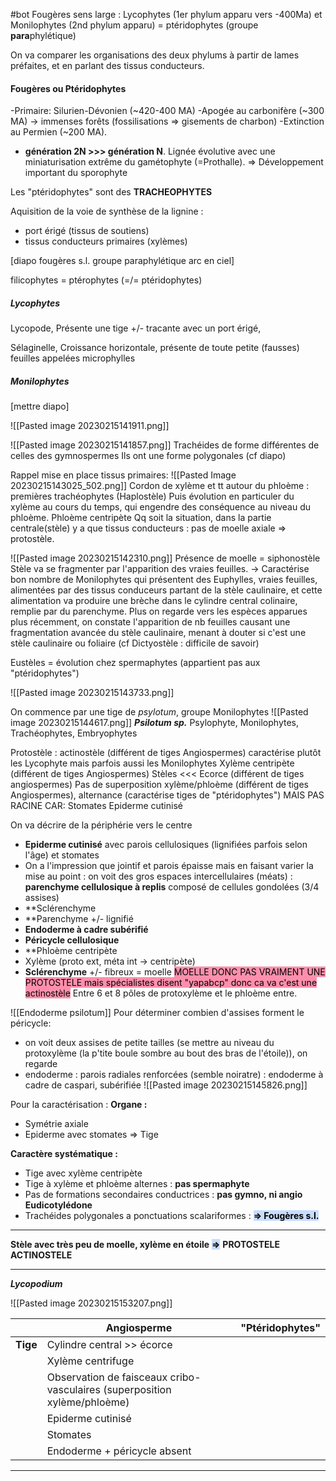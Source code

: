 #bot
Fougères sens large :  Lycophytes (1er phylum apparu vers -400Ma) et Monilophytes (2nd phylum apparu) = ptéridophytes (groupe **para**phylétique)


On va comparer les organisations des deux phylums à partir de lames préfaites, et en parlant des tissus conducteurs.

#### Fougères ou Ptéridophytes 
-Primaire: Silurien-Dévonien (~420-400 MA) 
-Apogée au carbonifère (~300 MA) → immenses forêts (fossilisations ⇒ gisements de charbon) 
-Extinction au Permien (~200 MA). 

- **génération 2N >>> génération N**. Lignée évolutive avec une miniaturisation extrême du gamétophyte (=Prothalle). ⇒ Développement important du sporophyte

Les "ptéridophytes" sont des **TRACHEOPHYTES**

Aquisition de la voie de synthèse de la lignine :
- port érigé (tissus de soutiens)
- tissus conducteurs primaires (xylèmes)

[diapo fougères s.l. groupe paraphylétique arc en ciel]

filicophytes = ptérophytes (=/= ptéridophytes)

##### Lycophytes

Lycopode, 
Présente une tige +/- tracante avec un port érigé,

Sélaginelle,
Croissance horizontale, présente de toute petite (fausses) feuilles appelées microphylles

##### Monilophytes
[mettre diapo]

![[Pasted image 20230215141911.png]]

![[Pasted image 20230215141857.png]]
Trachéides de forme différentes de celles des gymnospermes
Ils ont une forme polygonales (cf diapo)


Rappel mise en place tissus primaires:
![[Pasted Image 20230215143025_502.png]]
Cordon de xylème et tt autour du phloème : premières trachéophytes (Haplostèle)
Puis évolution en particuler du xylème au cours du temps, qui engendre des conséquence au niveau du phloème.
Phloème centripète
Qq soit la situation, dans la partie centrale(stèle) y a que tissus conducteurs : pas de moelle axiale
=> protostèle.


![[Pasted image 20230215142310.png]]
Présence de moelle = siphonostèle
Stèle va se fragmenter par l'apparition des vraies feuilles.
-> Caractérise bon nombre de Monilophytes qui présentent des Euphylles, vraies feuilles, alimentées par des tissus conduceurs partant de la stèle caulinaire, et cette alimentation va produire une brèche dans le cylindre central colinaire, remplie par du parenchyme.
Plus on regarde vers les espèces apparues plus récemment, on constate l'apparition de nb feuilles causant une fragmentation avancée du stèle caulinaire, menant à douter si c'est une stèle caulinaire ou foliaire (cf Dictyostèle : difficile de savoir)

Eustèles = évolution chez spermaphytes (appartient pas aux "ptéridophytes")

![[Pasted image 20230215143733.png]]




On commence par une tige de *psylotum*, groupe Monilophytes
![[Pasted image 20230215144617.png]]
***Psilotum sp.***
Psylophyte, Monilophytes, Trachéophytes, Embryophytes

Protostèle : actinostèle (différent de tiges Angiospermes) caractérise plutôt les Lycophyte mais parfois aussi les Monilophytes
Xylème centripète (différent de tiges Angiospermes)
Stèles <<< Ecorce (différent de tiges angiospermes)
Pas de superposition xylème/phloème (différent de tiges Angiospermes), alternance (caractérise tiges de "ptéridophytes")
MAIS PAS RACINE CAR: 
Stomates
Epiderme cutinisé

On va décrire de la périphérie vers le centre
- **Epiderme cutinisé** avec parois cellulosiques (lignifiées parfois selon l'âge) et stomates
- On a l'impression que jointif et parois épaisse mais en faisant varier la mise au point : on voit des gros espaces intercellulaires (méats) : **parenchyme cellulosique à replis** composé de cellules gondolées (3/4 assises)
- **Sclérenchyme
- **Parenchyme +/- lignifié
- **Endoderme à cadre subérifié**
- **Péricycle cellulosique**
- **Phloème centripète
- Xylème (proto ext, méta int -> centripète)
- **Sclérenchyme** +/- fibreux = moelle
<mark style="background: #FF5582A6;">MOELLE DONC PAS VRAIMENT UNE PROTOSTELE mais spécialistes disent "yapabcp" donc ca va c'est une actinostèle</mark>
Entre 6 et 8 pôles de protoxylème et le phloème entre.

![[Endoderme psilotum]]
Pour déterminer combien d'assises forment le péricycle:
- on voit deux assises de petite tailles (se mettre au niveau du protoxylème (la p'tite boule sombre au bout des bras de l'étoile)), on regarde
- endoderme : parois radiales renforcées (semble noiratre) : endoderme à cadre de caspari, subérifiée
![[Pasted image 20230215145826.png]]

Pour la caractérisation :
**Organe :**
- Symétrie axiale
- Epiderme avec stomates
=> Tige

**Caractère systématique :**
- Tige avec xylème centripète
- Tige à xylème et phloème alternes : **pas spermaphyte**
- Pas de formations secondaires conductrices : **pas gymno, ni angio Eudicotylédone**
- Trachéides polygonales a ponctuations scalariformes : <mark style="background: #ADCCFFA6;"><b>=> Fougères s.l.</b></mark>
___
**Stèle avec très peu de moelle, xylème en étoile** <mark style="background: #ADCCFFA6;"><b>=></b></mark> **PROTOSTELE ACTINOSTELE**
___

***Lycopodium***




















![[Pasted image 20230215153207.png]]

























|          | **Angiosperme**                                                           | **"Ptéridophytes"** |
| -------- | ------------------------------------------------------------------------- | ------------------- |
| **Tige** | Cylindre central >> écorce                                                |                     |
|          | Xylème centrifuge                                                         |                     |
|          | Observation de faisceaux cribo-vasculaires (superposition xylème/phloème) |                     |
|          | Epiderme cutinisé                                                         |                     |
|          | Stomates                                                                  |                     |
|          | Endoderme + péricycle absent                                              |                     |



___

